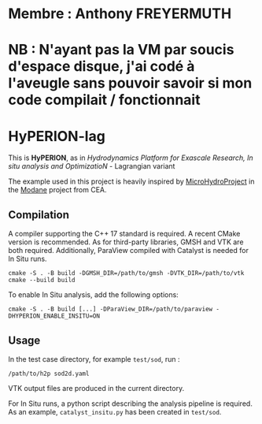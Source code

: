 # Membre : Anthony FREYERMUTH
# NB : N'ayant pas la VM par soucis d'espace disque, j'ai codé à l'aveugle sans pouvoir savoir si mon code compilait / fonctionnait

# HyPERION-lag

This is **HyPERION**, as in *Hydrodynamics Platform for Exascale Research, In situ analysis and OptimizatioN* - Lagrangian variant

The example used in this project is heavily inspired by
[MicroHydroProject](https://github.com/cea-hpc/Modane/tree/master/plugins/fr.cea.modane.ui/examples/MicroHydroProject)
in the [Modane](https://github.com/cea-hpc/Modane) project from CEA.

## Compilation

A compiler supporting the C++ 17 standard is required. A recent CMake version is recommended. As for third-party
libraries, GMSH and VTK are both required. Additionally, ParaView compiled with Catalyst is needed for In Situ runs.

    cmake -S . -B build -DGMSH_DIR=/path/to/gmsh -DVTK_DIR=/path/to/vtk
    cmake --build build

To enable In Situ analysis, add the following options:

    cmake -S . -B build [...] -DParaView_DIR=/path/to/paraview -DHYPERION_ENABLE_INSITU=ON

## Usage

In the test case directory, for example `test/sod`, run :

    /path/to/h2p sod2d.yaml

VTK output files are produced in the current directory.

For In Situ runs, a python script describing the analysis pipeline is required.
As an example, `catalyst_insitu.py` has been created in `test/sod`.
